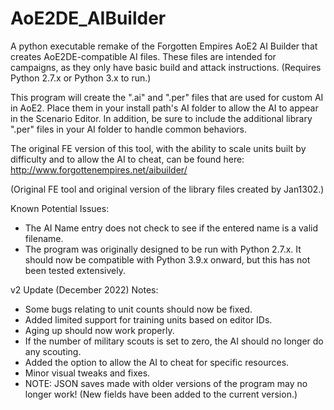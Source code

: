 # AoE2DE_AIBuilder
A python executable remake of the Forgotten Empires AoE2 AI Builder that creates AoE2DE-compatible AI files. These files are intended for campaigns, as they only have basic build and attack instructions. (Requires Python 2.7.x or Python 3.x to run.)

This program will create the ".ai" and ".per" files that are used for custom AI in AoE2. Place them in your install path's AI folder to allow the AI to appear in the Scenario Editor. In addition, be sure to include the additional library ".per" files in your AI folder to handle common behaviors.

The original FE version of this tool, with the ability to scale units built by difficulty and to allow the AI to cheat, can be found here: http://www.forgottenempires.net/aibuilder/

(Original FE tool and original version of the library files created by Jan1302.)

Known Potential Issues:
- The AI Name entry does not check to see if the entered name is a valid filename.
- The program was originally designed to be run with Python 2.7.x. It should now be compatible with Python 3.9.x onward, but this has not been tested extensively.

v2 Update (December 2022) Notes:
- Some bugs relating to unit counts should now be fixed.
- Added limited support for training units based on editor IDs.
- Aging up should now work properly.
- If the number of military scouts is set to zero, the AI should no longer do any scouting.
- Added the option to allow the AI to cheat for specific resources.
- Minor visual tweaks and fixes.
- NOTE: JSON saves made with older versions of the program may no longer work! (New fields have been added to the current version.)
